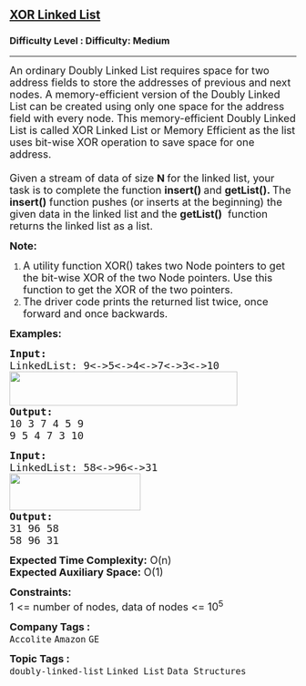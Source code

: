 <h2><a href="https://www.geeksforgeeks.org/problems/xor-linked-list/1">XOR Linked List</a></h2><h3>Difficulty Level : Difficulty: Medium</h3><hr><div class="problems_problem_content__Xm_eO"><p><span style="font-size: 18px;">An ordinary Doubly Linked List requires space for two address fields to store the addresses of previous and next nodes. A memory-efficient version of the Doubly Linked List can be created using only one space for the address field with every node. This memory-efficient Doubly Linked List is called XOR Linked List or Memory Efficient as the list uses bit-wise XOR operation to save space for one address.<br><br>Given a stream of data of size <strong>N </strong>for the linked list, your task is to complete the function <strong>insert()&nbsp;</strong>and <strong>getList(). </strong>The <strong>insert()</strong> function pushes (or inserts at the beginning) the given data in the linked list and the </span><strong style="font-family: -apple-system, BlinkMacSystemFont, 'Segoe UI', Roboto, Oxygen, Ubuntu, Cantarell, 'Open Sans', 'Helvetica Neue', sans-serif; font-size: 18px;">getList()</strong><span style="font-size: 18px; font-family: -apple-system, BlinkMacSystemFont, 'Segoe UI', Roboto, Oxygen, Ubuntu, Cantarell, 'Open Sans', 'Helvetica Neue', sans-serif;">&nbsp;&nbsp;function returns the linked list as a list.</span></p>
<p><span style="font-size: 18px;"><strong>Note:</strong> </span></p>
<ol>
<li><span style="font-size: 18px;">A utility function XOR() takes two Node pointers to get the bit-wise XOR of the two Node pointers. Use this function to get the XOR of the two pointers.</span></li>
<li><span style="font-size: 18px;">The driver code prints the returned list twice, once forward and once backwards.</span></li>
</ol>
<p><span style="font-size: 18px;"><strong>Examples:</strong></span></p>
<pre style="position: relative;"><span style="font-size: 18px;"><strong>Input:
</strong>LinkedList: 9&lt;-&gt;5&lt;-&gt;4&lt;-&gt;7&lt;-&gt;3&lt;-&gt;10<br><img src="https://media.geeksforgeeks.org/img-practice/prod/addEditProblem/700562/Web/Other/blobid0_1720967479.png" width="400" height="60"><br><strong>Output:
</strong>10 3 7 4 5 9
9 5 4 7 3 10</span><div class="open_grepper_editor" title="Edit &amp; Save To Grepper"></div></pre>
<pre style="position: relative;"><span style="font-size: 18px;"><strong>Input:
</strong>LinkedList: 58&lt;-&gt;96&lt;-&gt;31<br><img src="https://media.geeksforgeeks.org/img-practice/prod/addEditProblem/700562/Web/Other/blobid0_1721214940.png" width="230" height="65"><br><strong>Output:
</strong>31 96 58
58 96 31</span>
<div class="open_grepper_editor" title="Edit &amp; Save To Grepper"></div></pre>
<p><span style="font-size: 18px;"><strong>Expected Time Complexity:</strong> O(n)<br><strong>Expected Auxiliary Space:</strong>&nbsp;O(1)</span></p>
<p><span style="font-size: 18px;"><strong>Constraints:</strong><br>1 &lt;= number of nodes, data of nodes &lt;= 10<sup>5</sup></span></p></div><p><span style=font-size:18px><strong>Company Tags : </strong><br><code>Accolite</code>&nbsp;<code>Amazon</code>&nbsp;<code>GE</code>&nbsp;<br><p><span style=font-size:18px><strong>Topic Tags : </strong><br><code>doubly-linked-list</code>&nbsp;<code>Linked List</code>&nbsp;<code>Data Structures</code>&nbsp;